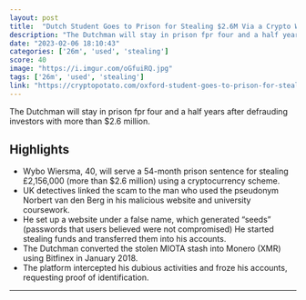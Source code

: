 ```yaml
---
layout: post
title:  "Dutch Student Goes to Prison for Stealing $2.6M Via a Crypto Wallet Scam"
description: "The Dutchman will stay in prison fpr four and a half years after defrauding investors with more than $2.6 million."
date: "2023-02-06 18:10:43"
categories: ['26m', 'used', 'stealing']
score: 40
image: "https://i.imgur.com/oGfuiRQ.jpg"
tags: ['26m', 'used', 'stealing']
link: "https://cryptopotato.com/oxford-student-goes-to-prison-for-stealing-2-6m-via-a-crypto-scam/"
---
```


The Dutchman will stay in prison fpr four and a half years after defrauding investors with more than $2.6 million.

## Highlights

- Wybo Wiersma, 40, will serve a 54-month prison sentence for stealing £2,156,000 (more than $2.6 million) using a cryptocurrency scheme.
- UK detectives linked the scam to the man who used the pseudonym Norbert van den Berg in his malicious website and university coursework.
- He set up a website under a false name, which generated “seeds” (passwords that users believed were not compromised) He started stealing funds and transferred them into his accounts.
- The Dutchman converted the stolen MIOTA stash into Monero (XMR) using Bitfinex in January 2018.
- The platform intercepted his dubious activities and froze his accounts, requesting proof of identification.

---
